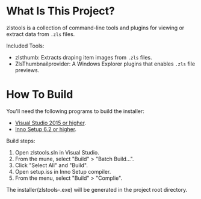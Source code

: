 # What Is This Project?

zlstools is a collection of command-line tools and plugins for viewing or extract data from `.zls` files.

Included Tools:

- zlsthumb: Extracts draping item images from `.zls` files.
- ZlsThumbnailprovider: A Windows Explorer plugins that enables `.zls` file previews.

# How To Build

You'll need the following programs to build the installer:

- [Visual Studio 2015 or higher](https://visualstudio.microsoft.com/vs/express/).
- [Inno Setup 6.2 or higher](https://jrsoftware.org/isinfo.php).

Build steps:

1. Open zlstools.sln in Visual Studio.
2. From the mune, select "Build" > "Batch Build...".
3. Click "Select All" and "Build".
4. Open setup.iss in Inno Setup compiler.
5. From the menu, select "Build" > "Complie".

The installer(zlstools-<version>.exe) will be generated in the project root directory.